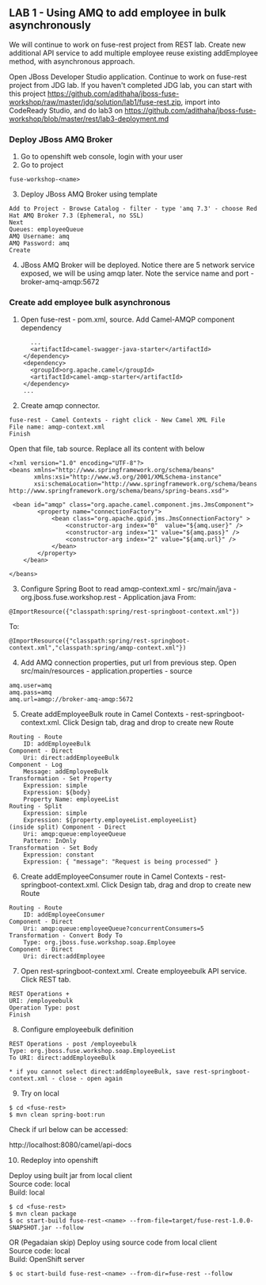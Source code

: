 
## LAB 1 - Using AMQ to add employee in bulk asynchronously

We will continue to work on fuse-rest project from REST lab. Create new additional API service to add multiple employee reuse existing addEmployee method, with asynchronous approach.  

Open JBoss Developer Studio application. Continue to work on fuse-rest project from JDG lab. If you haven't completed JDG lab, you can start with this project https://github.com/adithaha/jboss-fuse-workshop/raw/master/jdg/solution/lab1/fuse-rest.zip, import into CodeReady Studio, and do lab3 on https://github.com/adithaha/jboss-fuse-workshop/blob/master/rest/lab3-deployment.md

### Deploy JBoss AMQ Broker

1. Go to openshift web console, login with your user
2. Go to project 
```
fuse-workshop-<name>
```
3. Deploy JBoss AMQ Broker using template
```
Add to Project - Browse Catalog - filter - type 'amq 7.3' - choose Red Hat AMQ Broker 7.3 (Ephemeral, no SSL)
Next
Queues: employeeQueue
AMQ Username: amq
AMQ Password: amq
Create
```	
4. JBoss AMQ Broker will be deployed. Notice there are 5 network service exposed, we will be using amqp later. Note the service name and port - broker-amq-amqp:5672

### Create add employee bulk asynchronous

1. Open fuse-rest - pom.xml, source. Add Camel-AMQP component dependency
``` 
      ...
      <artifactId>camel-swagger-java-starter</artifactId>
    </dependency>
    <dependency>
      <groupId>org.apache.camel</groupId>
      <artifactId>camel-amqp-starter</artifactId>
    </dependency>
    ...
```   
  

2. Create amqp connector. 
```
fuse-rest - Camel Contexts - right click - New Camel XML File
File name: amqp-context.xml
Finish
```
Open that file, tab source. Replace all its content with below
```
<?xml version="1.0" encoding="UTF-8"?>
<beans xmlns="http://www.springframework.org/schema/beans"
       xmlns:xsi="http://www.w3.org/2001/XMLSchema-instance"
       xsi:schemaLocation="http://www.springframework.org/schema/beans http://www.springframework.org/schema/beans/spring-beans.xsd">
    
 <bean id="amqp" class="org.apache.camel.component.jms.JmsComponent">
        <property name="connectionFactory">
            <bean class="org.apache.qpid.jms.JmsConnectionFactory" >
	            <constructor-arg index="0"  value="${amq.user}" />
	            <constructor-arg index="1" value="${amq.pass}" />
	            <constructor-arg index="2" value="${amq.url}" />
            </bean>
        </property>
    </bean>
	
</beans>

```
3. Configure Spring Boot to read amqp-context.xml - src/main/java - org.jboss.fuse.workshop.rest - Application.java
From:
```
@ImportResource({"classpath:spring/rest-springboot-context.xml"})
```
To:
```
@ImportResource({"classpath:spring/rest-springboot-context.xml","classpath:spring/amqp-context.xml"})
```
4. Add AMQ connection properties, put url from previous step. Open src/main/resources - application.properties - source
```
amq.user=amq
amq.pass=amq
amq.url=amqp://broker-amq-amqp:5672
```

5. Create addEmployeeBulk route in Camel Contexts - rest-springboot-context.xml. Click Design tab, drag and drop to create new Route
```
Routing - Route
	ID: addEmployeeBulk
Component - Direct
	Uri: direct:addEmployeeBulk
Component - Log
	Message: addEmployeeBulk
Transformation - Set Property
	Expression: simple
	Expression: ${body}
	Property Name: employeeList
Routing - Split
	Expression: simple
	Expression: ${property.employeeList.employeeList}
(inside split) Component - Direct
	Uri: amqp:queue:employeeQueue
	Pattern: InOnly
Transformation - Set Body
	Expression: constant
	Expression: { "message": "Request is being processed" }
```

6. Create addEmployeeConsumer route in Camel Contexts - rest-springboot-context.xml. Click Design tab, drag and drop to create new Route
```
Routing - Route
	ID: addEmployeeConsumer
Component - Direct
	Uri: amqp:queue:employeeQueue?concurrentConsumers=5
Transformation - Convert Body To
	Type: org.jboss.fuse.workshop.soap.Employee
Component - Direct
	Uri: direct:addEmployee
```
7. Open rest-springboot-context.xml. Create employeebulk API service. Click REST tab.
```
REST Operations +
URI: /employeebulk
Operation Type: post
Finish
```
8. Configure employeebulk definition
```
REST Operations - post /employeebulk
Type: org.jboss.fuse.workshop.soap.EmployeeList 
To URI: direct:addEmployeeBulk

* if you cannot select direct:addEmployeeBulk, save rest-springboot-context.xml - close - open again
```
9. Try on local
```
$ cd <fuse-rest>
$ mvn clean spring-boot:run
```
Check if url below can be accessed:

http://localhost:8080/camel/api-docs

10. Redeploy into openshift

Deploy using built jar from local client  
Source code: local  
Build: local
```
$ cd <fuse-rest>
$ mvn clean package
$ oc start-build fuse-rest-<name> --from-file=target/fuse-rest-1.0.0-SNAPSHOT.jar --follow
```

OR
(Pegadaian skip)
Deploy using source code from local client  
Source code: local  
Build: OpenShift server
```
$ oc start-build fuse-rest-<name> --from-dir=fuse-rest --follow
```
